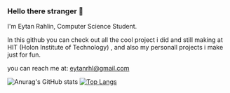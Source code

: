 ### Hello there stranger 👋

<!--
**BiggieFudge/BiggieFudge** is a ✨ _special_ ✨ repository because its `README.md` (this file) appears on your GitHub profile.

Here are some ideas to get you started:





-->

I'm Eytan Rahlin, Computer Science Student.

In this github you can check out all the cool project i did and still making at HIT (Holon Institute of Technology) , and also my personall projects i make just for fun.



you can reach me at: eytanrhl@gmail.com

![Anurag's GitHub stats](https://github-readme-stats.vercel.app/api?username=Biggiefudge&show_icons=true)
[![Top Langs](https://github-readme-stats.vercel.app/api/top-langs/?username=anuraghazra&hide=html,jupyter-notebook,scss)](https://github.com/anuraghazra/github-readme-stats)
